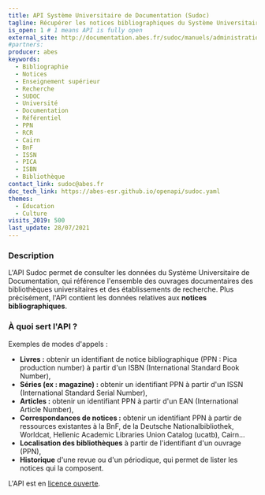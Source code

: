 ```yaml
---
title: API Système Universitaire de Documentation (Sudoc)
tagline: Récupérer les notices bibliographiques du Système Universitaire de Documentation (Sudoc) de l'Enseignement Supérieur et de la Recherche.
is_open: 1 # 1 means API is fully open
external_site: http://documentation.abes.fr/sudoc/manuels/administration/aidewebservices/index.html?p=co/WebServicesSudoc.html
#partners:
producer: abes
keywords:
  - Bibliographie
  - Notices
  - Enseignement supérieur
  - Recherche
  - SUDOC
  - Université
  - Documentation
  - Référentiel
  - PPN
  - RCR
  - Cairn
  - BnF
  - ISSN
  - PICA
  - ISBN
  - Bibliothèque
contact_link: sudoc@abes.fr
doc_tech_link: https://abes-esr.github.io/openapi/sudoc.yaml
themes:
  - Education
  - Culture
visits_2019: 500
last_update: 28/07/2021
---
```


### Description

L'API Sudoc permet de consulter les données du Système Universitaire de Documentation, qui référence l'ensemble des ouvrages documentaires des bibliothèques universitaires et des établissements de recherche. Plus précisément, l'API contient les données relatives aux **notices bibliographiques**. 

### À quoi sert l'API ?

Exemples de modes d'appels : 

- **Livres :** obtenir un identifiant de notice bibliographique (PPN : Pica production number) à partir d'un ISBN (International Standard Book Number),
- **Séries (ex : magazine) :** obtenir un identifiant PPN à partir d'un ISSN (International Standard Serial Number),
- **Articles :** obtenir un identifiant PPN à partir d'un EAN (International Article Number),
- **Correspondances de notices :** obtenir un identifiant PPN à partir de ressources existantes à la BnF, de la Deutsche Nationalbibliothek, Worldcat, Hellenic Academic Libraries Union Catalog (ucatb), Cairn...
- **Localisation des bibliothèques** à partir de l'identifiant d'un ouvrage (PPN),
- **Historique** d'une revue ou d'un périodique, qui permet de lister les notices qui la composent.

L'API est en [licence ouverte](https://www.etalab.gouv.fr/licence-ouverte-open-licence).